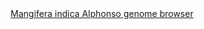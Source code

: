 <div id="Mangifera_indica_Alphonso_genome_browser" align="center">
  <a href="https://ink-blot.github.io/?sessionURL=blob:zZVrj6o4HMa_yqavdhNEQBHwnYq3o.MFdXQ8OTEFCnQEim1BdDLffatnPCebnezMbPYyCSG0POV_eX4tT6BAlGGSgibQZFWXdSABFpHjAiZZjCYwQQw0AxgzJAGKAkRR6iHQfAIBZByunLFYGHGesWa16sOgEqKUJNhjMqvJMKswkvMICWlFk2ECzySFRyZ7JBFiDqswziKSMlKFnocYqyjVDKXh7gjF7fZud_0k2iV5zPE16k4kIRLz5QCKbHHqo_KNRN4TOTQGtf2dlm31cp6aXXXFH04LSHpu.3zvrR.nx_Gh4_izzehLP2B4WSC7HlutCDeUYTKYhDnNqm7HVN195qaFZtJzUi5Yh03LR2M1W62pv1Ksud0f343ieRLY83axwIN9MVkMh_SY2Cy4vxSEwbMEYuLlou3Ai6hqNHVJMetSXbcqlyddsnRLlE0JBs2v3yTAKfT2Qv31CfBTJrwBDB3yq00SINRHFDQrlqIYqmVpet2oK5alPktPIKfxP2xeAlPhBt4hH_OdT7jMCOXCpzAIanJ4FvkEOL56JwK_Lf5EzvYe2nHnsA.30Ti0GoVSLL8Ui6yE.tztjFJ7miXTaRlyGji0Nc1NWyN3HeOwXx5KwzadxkzmLhYVvbv0gNAEciG9TInxi7MwTQmH_LJfJRAhHEZCYygS8EhMhM.Ahu6vivSLuFRd.U2ICsywi2PMT2sRkhxBs6bpjbr6A43av4PCj927cBxTM1XLrO3UnbCfiyPE37E0Y7KoRi684E9kfHjtJwIFzZNFbkP7gHoH_3G_nSjTR_d.79rt00rjk.XKpWW_3xsFw2VuDlaPbIbgMuvUH9rHthG0nD.C8vEu3rgRMz.xKSDFMOWv4qAalqH9BUAvmNT_F0wuxsZ_G5TXVn8iVLxNK0nH56Vz1pfUnsQtEyVZtI9i5bQPzjnd2Kf1bKs3GsclYuRuHdS203DS3aydaDTv19IPofJqJz8Oi1pXGsbbtOj_IS2yC5N3YPEi.0T.2.O.N.H9M2uMcrZWJ4tua9hWyuxkTYwwjdvaWTUcvN7O0t6gmxsbJ1Nm3TJz1Jk4KYJlXVT0lv.33tyM_j68_UxiHKYJulr94lvj.dvz7w--">Mangifera indica Alphonso genome browser</a>
</div>
